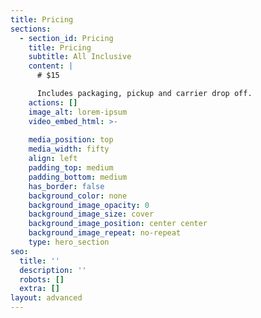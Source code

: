 ```yaml
---
title: Pricing
sections:
  - section_id: Pricing
    title: Pricing
    subtitle: All Inclusive
    content: |
      # $15

      Includes packaging, pickup and carrier drop off.
    actions: []
    image_alt: lorem-ipsum
    video_embed_html: >-
      
    media_position: top
    media_width: fifty
    align: left
    padding_top: medium
    padding_bottom: medium
    has_border: false
    background_color: none
    background_image_opacity: 0
    background_image_size: cover
    background_image_position: center center
    background_image_repeat: no-repeat
    type: hero_section
seo:
  title: ''
  description: ''
  robots: []
  extra: []
layout: advanced
---
```

